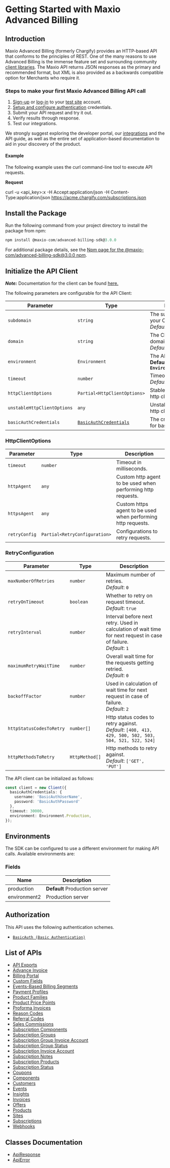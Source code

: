 
# Getting Started with Maxio Advanced Billing

## Introduction

Maxio Advanced Billing (formerly Chargify) provides an HTTP-based API that conforms to the principles of REST.
One of the many reasons to use Advanced Billing is the immense feature set and surrounding community [client libraries](page:development-tools/client-libraries).
The Maxio API returns JSON responses as the primary and recommended format, but XML is also provided as a backwards compatible option for Merchants who require it.

### Steps to make your first Maxio Advanced Billing API call

1. [Sign-up](https://app.chargify.com/signup/maxio-billing-sandbox) or [log-in](https://app.chargify.com/login.html) to your [test site](https://maxio-chargify.zendesk.com/hc/en-us/articles/5405553861773-Testing-Intro) account.
2. [Setup and configure authentication](https://maxio-chargify.zendesk.com/hc/en-us/articles/5405281550477-API-Keys#api) credentials.
3. Submit your API request and try it out.
4. Verify results through response.
5. Test our integrations.

We strongly suggest exploring the developer portal, our [integrations](https://www.maxio.com/integrations) and the API guide, as well as the entire set of application-based documentation to aid in your discovery of the product.

#### Example

The following example uses the curl command-line tool to execute API requests.

**Request**

curl -u <api_key>:x -H Accept:application/json -H Content-Type:application/json https://acme.chargify.com/subscriptions.json

## Install the Package

Run the following command from your project directory to install the package from npm:

```ts
npm install @maxio-com/advanced-billing-sdk@3.0.0
```

For additional package details, see the [Npm page for the @maxio-com/advanced-billing-sdk@3.0.0 npm](https://www.npmjs.com/package/@maxio-com/advanced-billing-sdk/v/3.0.0).

## Initialize the API Client

**_Note:_** Documentation for the client can be found [here.](https://www.github.com/maxio-com/ab-typescript-sdk/tree/3.0.0/doc/client.md)

The following parameters are configurable for the API Client:

| Parameter | Type | Description |
|  --- | --- | --- |
| `subdomain` | `string` | The subdomain for your Chargify site.<br>*Default*: `'subdomain'` |
| `domain` | `string` | The Chargify server domain.<br>*Default*: `'chargify.com'` |
| `environment` | `Environment` | The API environment. <br> **Default: `Environment.Production`** |
| `timeout` | `number` | Timeout for API calls.<br>*Default*: `30000` |
| `httpClientOptions` | `Partial<HttpClientOptions>` | Stable configurable http client options. |
| `unstableHttpClientOptions` | `any` | Unstable configurable http client options. |
| `basicAuthCredentials` | [`BasicAuthCredentials`](https://www.github.com/maxio-com/ab-typescript-sdk/tree/3.0.0/doc/$a/https://www.github.com/maxio-com/ab-typescript-sdk/tree/3.0.0/basic-authentication.md) | The credential object for basicAuth |

### HttpClientOptions

| Parameter | Type | Description |
|  --- | --- | --- |
| `timeout` | `number` | Timeout in milliseconds. |
| `httpAgent` | `any` | Custom http agent to be used when performing http requests. |
| `httpsAgent` | `any` | Custom https agent to be used when performing http requests. |
| `retryConfig` | `Partial<RetryConfiguration>` | Configurations to retry requests. |

### RetryConfiguration

| Parameter | Type | Description |
|  --- | --- | --- |
| `maxNumberOfRetries` | `number` | Maximum number of retries. <br> *Default*: `0` |
| `retryOnTimeout` | `boolean` | Whether to retry on request timeout. <br> *Default*: `true` |
| `retryInterval` | `number` | Interval before next retry. Used in calculation of wait time for next request in case of failure. <br> *Default*: `1` |
| `maximumRetryWaitTime` | `number` | Overall wait time for the requests getting retried. <br> *Default*: `0` |
| `backoffFactor` | `number` | Used in calculation of wait time for next request in case of failure. <br> *Default*: `2` |
| `httpStatusCodesToRetry` | `number[]` | Http status codes to retry against. <br> *Default*: `[408, 413, 429, 500, 502, 503, 504, 521, 522, 524]` |
| `httpMethodsToRetry` | `HttpMethod[]` | Http methods to retry against. <br> *Default*: `['GET', 'PUT']` |

The API client can be initialized as follows:

```ts
const client = new Client({
  basicAuthCredentials: {
    username: 'BasicAuthUserName',
    password: 'BasicAuthPassword'
  },
  timeout: 30000,
  environment: Environment.Production,
});
```

## Environments

The SDK can be configured to use a different environment for making API calls. Available environments are:

### Fields

| Name | Description |
|  --- | --- |
| production | **Default** Production server |
| environment2 | Production server |

## Authorization

This API uses the following authentication schemes.

* [`BasicAuth (Basic Authentication)`](https://www.github.com/maxio-com/ab-typescript-sdk/tree/3.0.0/doc/$a/https://www.github.com/maxio-com/ab-typescript-sdk/tree/3.0.0/basic-authentication.md)

## List of APIs

* [API Exports](https://www.github.com/maxio-com/ab-typescript-sdk/tree/3.0.0/doc/controllers/api-exports.md)
* [Advance Invoice](https://www.github.com/maxio-com/ab-typescript-sdk/tree/3.0.0/doc/controllers/advance-invoice.md)
* [Billing Portal](https://www.github.com/maxio-com/ab-typescript-sdk/tree/3.0.0/doc/controllers/billing-portal.md)
* [Custom Fields](https://www.github.com/maxio-com/ab-typescript-sdk/tree/3.0.0/doc/controllers/custom-fields.md)
* [Events-Based Billing Segments](https://www.github.com/maxio-com/ab-typescript-sdk/tree/3.0.0/doc/controllers/events-based-billing-segments.md)
* [Payment Profiles](https://www.github.com/maxio-com/ab-typescript-sdk/tree/3.0.0/doc/controllers/payment-profiles.md)
* [Product Families](https://www.github.com/maxio-com/ab-typescript-sdk/tree/3.0.0/doc/controllers/product-families.md)
* [Product Price Points](https://www.github.com/maxio-com/ab-typescript-sdk/tree/3.0.0/doc/controllers/product-price-points.md)
* [Proforma Invoices](https://www.github.com/maxio-com/ab-typescript-sdk/tree/3.0.0/doc/controllers/proforma-invoices.md)
* [Reason Codes](https://www.github.com/maxio-com/ab-typescript-sdk/tree/3.0.0/doc/controllers/reason-codes.md)
* [Referral Codes](https://www.github.com/maxio-com/ab-typescript-sdk/tree/3.0.0/doc/controllers/referral-codes.md)
* [Sales Commissions](https://www.github.com/maxio-com/ab-typescript-sdk/tree/3.0.0/doc/controllers/sales-commissions.md)
* [Subscription Components](https://www.github.com/maxio-com/ab-typescript-sdk/tree/3.0.0/doc/controllers/subscription-components.md)
* [Subscription Groups](https://www.github.com/maxio-com/ab-typescript-sdk/tree/3.0.0/doc/controllers/subscription-groups.md)
* [Subscription Group Invoice Account](https://www.github.com/maxio-com/ab-typescript-sdk/tree/3.0.0/doc/controllers/subscription-group-invoice-account.md)
* [Subscription Group Status](https://www.github.com/maxio-com/ab-typescript-sdk/tree/3.0.0/doc/controllers/subscription-group-status.md)
* [Subscription Invoice Account](https://www.github.com/maxio-com/ab-typescript-sdk/tree/3.0.0/doc/controllers/subscription-invoice-account.md)
* [Subscription Notes](https://www.github.com/maxio-com/ab-typescript-sdk/tree/3.0.0/doc/controllers/subscription-notes.md)
* [Subscription Products](https://www.github.com/maxio-com/ab-typescript-sdk/tree/3.0.0/doc/controllers/subscription-products.md)
* [Subscription Status](https://www.github.com/maxio-com/ab-typescript-sdk/tree/3.0.0/doc/controllers/subscription-status.md)
* [Coupons](https://www.github.com/maxio-com/ab-typescript-sdk/tree/3.0.0/doc/controllers/coupons.md)
* [Components](https://www.github.com/maxio-com/ab-typescript-sdk/tree/3.0.0/doc/controllers/components.md)
* [Customers](https://www.github.com/maxio-com/ab-typescript-sdk/tree/3.0.0/doc/controllers/customers.md)
* [Events](https://www.github.com/maxio-com/ab-typescript-sdk/tree/3.0.0/doc/controllers/events.md)
* [Insights](https://www.github.com/maxio-com/ab-typescript-sdk/tree/3.0.0/doc/controllers/insights.md)
* [Invoices](https://www.github.com/maxio-com/ab-typescript-sdk/tree/3.0.0/doc/controllers/invoices.md)
* [Offers](https://www.github.com/maxio-com/ab-typescript-sdk/tree/3.0.0/doc/controllers/offers.md)
* [Products](https://www.github.com/maxio-com/ab-typescript-sdk/tree/3.0.0/doc/controllers/products.md)
* [Sites](https://www.github.com/maxio-com/ab-typescript-sdk/tree/3.0.0/doc/controllers/sites.md)
* [Subscriptions](https://www.github.com/maxio-com/ab-typescript-sdk/tree/3.0.0/doc/controllers/subscriptions.md)
* [Webhooks](https://www.github.com/maxio-com/ab-typescript-sdk/tree/3.0.0/doc/controllers/webhooks.md)

## Classes Documentation

* [ApiResponse](https://www.github.com/maxio-com/ab-typescript-sdk/tree/3.0.0/doc/api-response.md)
* [ApiError](https://www.github.com/maxio-com/ab-typescript-sdk/tree/3.0.0/doc/api-error.md)

